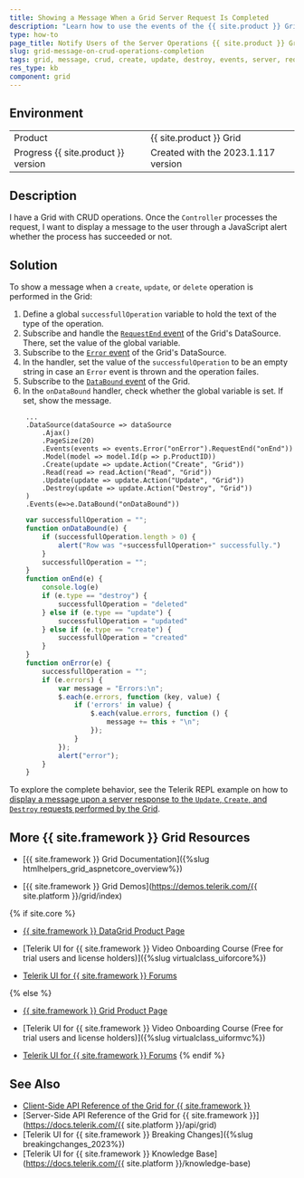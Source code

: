 ```yaml
---
title: Showing a Message When a Grid Server Request Is Completed
description: "Learn how to use the events of the {{ site.product }} Grid to notify the user when a rows is created, updated, or deleted successfully."
type: how-to
page_title: Notify Users of the Server Operations {{ site.product }} Grid Result
slug: grid-message-on-crud-operations-completion
tags: grid, message, crud, create, update, destroy, events, server, request, notification
res_type: kb
component: grid
---
```


## Environment

<table>
 <tr>
  <td>Product</td>
  <td>{{ site.product }} Grid</td>
 </tr>
 <tr>
  <td>Progress {{ site.product }} version</td>
  <td>Created with the 2023.1.117 version</td>
 </tr>
</table>

## Description

I have a Grid with CRUD operations. Once the `Controller` processes the request, I want to display a message to the user through a JavaScript alert whether the process has succeeded or not.

## Solution

To show a message when a `create`, `update`, or `delete` operation is performed in the Grid:

1. Define a global `successfullOperation` variable to hold the text of the type of the operation.
2. Subscribe and handle the [`RequestEnd` event](https://docs.telerik.com/kendo-ui/api/javascript/data/datasource/events/requestend) of the Grid's DataSource. There, set the value of the global variable.
3. Subscribe to the [`Error` event](https://docs.telerik.com/kendo-ui/api/javascript/data/datasource/events/error) of the Grid's DataSource.
4. In the handler, set the value of the `successfulOperation` to be an empty string in case an `Error` event is thrown and the operation failes.
5. Subscribe to the [`DataBound` event](https://docs.telerik.com/kendo-ui/api/javascript/ui/grid/events/databound) of the Grid.
6. In the `onDataBound` handler, check whether the global variable is set. If set, show the message.

```HtmlHelper
    ...
    .DataSource(dataSource => dataSource
        .Ajax()
        .PageSize(20)
        .Events(events => events.Error("onError").RequestEnd("onEnd"))
        .Model(model => model.Id(p => p.ProductID))
        .Create(update => update.Action("Create", "Grid"))
        .Read(read => read.Action("Read", "Grid"))
        .Update(update => update.Action("Update", "Grid"))
        .Destroy(update => update.Action("Destroy", "Grid"))
    )
    .Events(e=>e.DataBound("onDataBound"))
```
```JavaScript
    var successfullOperation = "";
    function onDataBound(e) {
        if (successfullOperation.length > 0) {
            alert("Row was "+successfullOperation+" successfully.")
        }
        successfullOperation = "";
    }
    function onEnd(e) {
        console.log(e)
        if (e.type == "destroy") {
            successfullOperation = "deleted"
        } else if (e.type == "update") {
            successfullOperation = "updated"
        } else if (e.type == "create") {
            successfullOperation = "created"
        }
    }
    function onError(e) {
        successfullOperation = "";
        if (e.errors) {
            var message = "Errors:\n";
            $.each(e.errors, function (key, value) {
                if ('errors' in value) {
                    $.each(value.errors, function () {
                        message += this + "\n";
                    });
                }
            });
            alert("error");
        }
    }
```

To explore the complete behavior, see the Telerik REPL example on how to [display a message upon a server response to the `Update`, `Create`, and `Destroy` requests performed by the Grid](https://netcorerepl.telerik.com/QduQkAlP18HPzzFR26).

## More {{ site.framework }} Grid Resources

* [{{ site.framework }} Grid Documentation]({%slug htmlhelpers_grid_aspnetcore_overview%})

* [{{ site.framework }} Grid Demos](https://demos.telerik.com/{{ site.platform }}/grid/index)

{% if site.core %}
* [{{ site.framework }} DataGrid Product Page](https://www.telerik.com/aspnet-core-ui/grid)

* [Telerik UI for {{ site.framework }} Video Onboarding Course (Free for trial users and license holders)]({%slug virtualclass_uiforcore%})

* [Telerik UI for {{ site.framework }} Forums](https://www.telerik.com/forums/aspnet-core-ui)

{% else %}
* [{{ site.framework }} Grid Product Page](https://www.telerik.com/aspnet-mvc/grid)

* [Telerik UI for {{ site.framework }} Video Onboarding Course (Free for trial users and license holders)]({%slug virtualclass_uiformvc%})

* [Telerik UI for {{ site.framework }} Forums](https://www.telerik.com/forums/aspnet-mvc)
{% endif %}

## See Also

* [Client-Side API Reference of the Grid for {{ site.framework }}](https://docs.telerik.com/kendo-ui/api/javascript/ui/grid)
* [Server-Side API Reference of the Grid for {{ site.framework }}](https://docs.telerik.com/{{ site.platform }}/api/grid)
* [Telerik UI for {{ site.framework }} Breaking Changes]({%slug breakingchanges_2023%})
* [Telerik UI for {{ site.framework }} Knowledge Base](https://docs.telerik.com/{{ site.platform }}/knowledge-base)
